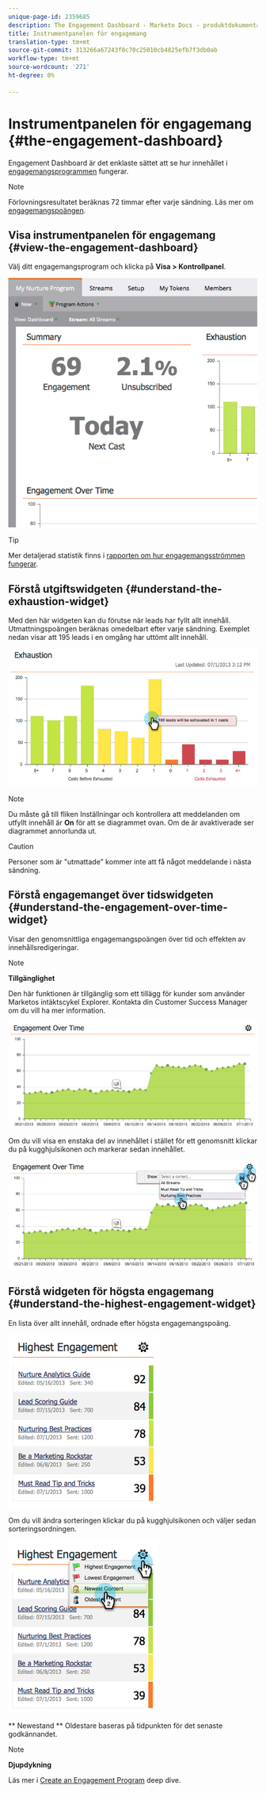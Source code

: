 ```yaml
---
unique-page-id: 2359685
description: The Engagement Dashboard - Marketo Docs - produktdokumentation
title: Instrumentpanelen för engagemang
translation-type: tm+mt
source-git-commit: 313266a67243f0c70c25010cb4825efb7f3db0ab
workflow-type: tm+mt
source-wordcount: '271'
ht-degree: 0%

---
```



# Instrumentpanelen för engagemang {#the-engagement-dashboard}

Engagement Dashboard är det enklaste sättet att se hur innehållet i [engagemangsprogrammen](http://docs.marketo.com/display/docs/drip+nurturing) fungerar.

>[!NOTE]
>
>Förlovningsresultatet beräknas 72 timmar efter varje sändning. Läs mer om [engagemangspoängen](understanding-the-engagement-score.md).

## Visa instrumentpanelen för engagemang {#view-the-engagement-dashboard}

Välj ditt engagemangsprogram och klicka på **Visa > Kontrollpanel**.

![](assets/image2014-9-15-16-3a42-3a41.png)

>[!TIP]
>
>Mer detaljerad statistik finns i [rapporten om hur engagemangsströmmen fungerar](engagement-stream-performance-report.md).

## Förstå utgiftswidgeten {#understand-the-exhaustion-widget}

Med den här widgeten kan du förutse när leads har fyllt allt innehåll. Utmattningspoängen beräknas omedelbart efter varje sändning. Exemplet nedan visar att 195 leads i en omgång har uttömt allt innehåll.

![](assets/image2014-9-15-16-3a45-3a10.png)

>[!NOTE]
>
>Du måste gå till fliken Inställningar och kontrollera att meddelanden om utfyllt innehåll är **On** för att se diagrammet ovan. Om de är avaktiverade ser diagrammet annorlunda ut.

>[!CAUTION]
>
>Personer som är &quot;utmattade&quot; kommer inte att få något meddelande i nästa sändning.

## Förstå engagemanget över tidswidgeten {#understand-the-engagement-over-time-widget}

Visar den genomsnittliga engagemangspoängen över tid och effekten av innehållsredigeringar.

>[!NOTE]
>
>**Tillgänglighet**
>
>Den här funktionen är tillgänglig som ett tillägg för kunder som använder Marketos intäktscykel Explorer. Kontakta din Customer Success Manager om du vill ha mer information.

![](assets/image2014-9-15-16-3a45-3a50.png)

Om du vill visa en enstaka del av innehållet i stället för ett genomsnitt klickar du på kugghjulsikonen och markerar sedan innehållet.

![](assets/image2014-9-15-16-3a46-3a45.png)

## Förstå widgeten för högsta engagemang {#understand-the-highest-engagement-widget}

En lista över allt innehåll, ordnade efter högsta engagemangspoäng.

![](assets/image2014-9-15-16-3a46-3a54.png)

Om du vill ändra sorteringen klickar du på kugghjulsikonen och väljer sedan sorteringsordningen.

![](assets/image2014-9-15-16-3a46-3a58.png)

** Newestand  ** Oldestare baseras på tidpunkten för det senaste godkännandet.

>[!NOTE]
>
>**Djupdykning**
>
>Läs mer i [Create an Engagement Program](../../../../product-docs/email-marketing/drip-nurturing/creating-an-engagement-program/create-an-engagement-program.md) deep dive.

